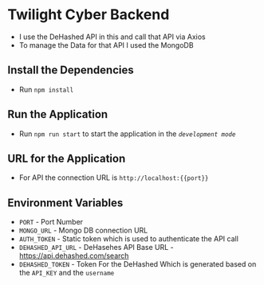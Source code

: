 # Twilight Cyber Backend
- I use the DeHashed API in this and call that API via Axios
- To manage the Data for that API I used the MongoDB 
## Install the Dependencies
 - Run `npm install`
## Run the Application
 - Run `npm run start` to start the application in the *`development mode`*
## URL for the Application
- For API the connection URL is `http://localhost:{{port}}`

## Environment Variables

- `PORT` - Port Number 
- `MONGO_URL` - Mongo DB connection URL
- `AUTH_TOKEN` - Static token which is used to authenticate the API call
- `DEHASHED_API_URL` - DeHasehes API Base URL - https://api.dehashed.com/search 
- `DEHASHED_TOKEN` - Token For the DeHashed Which is generated based on the `API_KEY` and the `username` 

